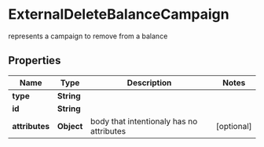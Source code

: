

# ExternalDeleteBalanceCampaign

represents a campaign to remove from a balance

## Properties

Name | Type | Description | Notes
------------ | ------------- | ------------- | -------------
**type** | **String** |  | 
**id** | **String** |  | 
**attributes** | **Object** | body that intentionaly has no attributes |  [optional]




